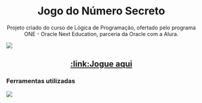 <h1 align="center">Jogo do Número Secreto</h1>
<p align="center">Projeto criado do curso de Lógica de Programação, ofertado pelo programa ONE - Oracle Next Education, parceria da Oracle com a Alura.</p>

<p align="left">
  <a href="https://jogo-do-numero-secreto-woad-beta.vercel.app/">
    <img src="https://github.com/luanatex/Jogo-do-numero-secreto/assets/141527536/f16270a4-a76e-40b8-a9a1-2583255e4920" />
  </a>
</p>

<h2 align="center">
<a href="https://jogo-do-numero-secreto-woad-beta.vercel.app/">:link:Jogue aqui</a>
</h2>

<h3 align="left">Ferramentas utilizadas </h3>
<p align="left">
  <a href="https://skillicons.dev">
    <img src="https://skillicons.dev/icons?i=js,html,css,vercel" />
  </a>
</p>

